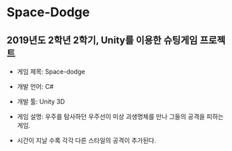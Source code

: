# Space-Dodge
## 2019년도 2학년 2학기, Unity를 이용한 슈팅게임 프로젝트

- 게임 제목: Space-dodge
- 개발 언어: C#
- 개발 툴: Unity 3D

- 게임 설명: 우주를 탐사하던 우주선이 미상 괴생명체를 만나 그들의 공격을 피하는 게임.
- 시간이 지날 수록 각각 다른 스타일의 공격이 추가된다.
